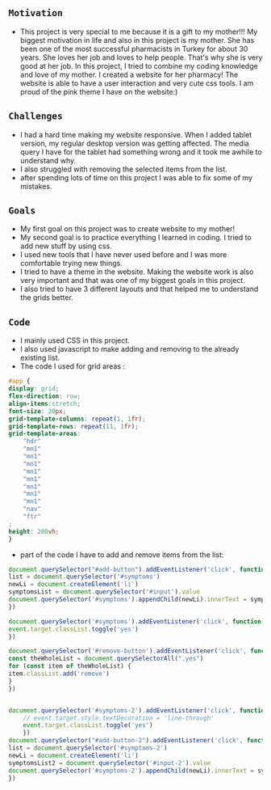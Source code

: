 ## `Motivation`

* This project is very special to me because it is a gift to my mother!!! My biggest motivation in life and also in this project is my mother. She has been one of the most successful pharmacists in Turkey for about 30 years. She loves her job and loves to help people. That's why she is very good at her job. In this project, I tried to combine my coding knowledge and love of my mother. I created a website for her pharmacy! The website is able to have a user interaction and very cute css tools. I am proud of the pink theme I have on the website:)

## `Challenges`
* I had a hard time making my website responsive. When I added tablet version, my regular desktop version was getting affected. The media query I have for the tablet had something wrong and it took me awhile to understand why.
* I also struggled with removing the selected items from the list.
* after spending lots of time on this project I was able to fix some of my mistakes.


## `Goals`
* My first goal on this project was to create  website to my mother!
* My second goal is to practice everything I learned in coding. I tried to add new stuff by using css. 
* I used new tools that I have never used before and I was more comfortable trying new things. 
* I tried to have a theme in the website. Making the website work is also very important and that was one of my biggest goals in this project.
* I also tried to have 3 different layouts and that helped me to understand the grids better.

## `Code`
* I mainly used CSS in this project. 
* I also used javascript to make adding and removing to the already existing list.
* The code I used for grid areas :

```  css
#app {
display: grid;
flex-direction: row;
align-items:stretch;
font-size: 20px;
grid-template-columns: repeat(1, 1fr);
grid-template-rows: repeat(11, 1fr); 
grid-template-areas: 
    "hdr"
    "mn1"
    "mn1"
    "mn1"
    "mn1" 
    "mn1"
    "mn1"
    "mn1"
    "mn1"
    "nav"
    "ftr"
;
height: 200vh;
}

````


* part of the code I have to add and remove items from the list:

```Javascript
document.querySelector("#add-button").addEventListener('click', function(){
list = document.querySelector('#symptoms')
newLi = document.createElement('li')
symptomsList = document.querySelector('#input').value
document.querySelector('#symptoms').appendChild(newLi).innerText = symptomsList 
})

document.querySelector('#symptoms').addEventListener('click', function(event) {
event.target.classList.toggle('yes')
})

document.querySelector('#remove-button').addEventListener('click', function(event) {
const theWholeList = document.querySelectorAll(".yes")
for (const item of theWholeList) {
item.classList.add('remove')
}
})
````

```` Javascript

document.querySelector('#symptoms-2').addEventListener('click', function(event) {
    // event.target.style.textDecoration = 'line-through'
    event.target.classList.toggle('yes')
    })
document.querySelector("#add-button-2").addEventListener('click', function(){
list = document.querySelector('#symptoms-2')
newLi = document.createElement('li')
symptomsList2 = document.querySelector('#input-2').value
document.querySelector('#symptoms-2').appendChild(newLi).innerText = symptomsList2
})

````




